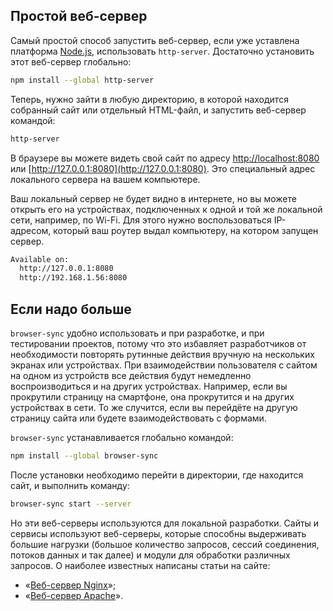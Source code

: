 ## Простой веб-сервер

Самый простой способ запустить веб-сервер, если уже уставлена платформа [Node.js](/tools/nodejs), использовать `http-server`. Достаточно установить этот веб-сервер глобально:

```bash
npm install --global http-server
```

Теперь, нужно зайти в любую директорию, в которой находится собранный сайт или отдельный HTML-файл, и запустить веб-сервер командой:

```bash
http-server
```

В браузере вы можете видеть свой сайт по адресу [http://localhost:8080](http://localhost:8080) или [http://127.0.0.1:8080](http://127.0.0.1:8080). Это специальный адрес локального сервера на вашем компьютере.

Ваш локальный сервер не будет видно в интернете, но вы можете открыть его на устройствах, подключенных к одной и той же локальной сети, например, по Wi-Fi. Для этого нужно воспользоваться IP-адресом, который ваш роутер выдал компьютеру, на котором запущен сервер.

```bash
Available on:
  http://127.0.0.1:8080
  http://192.168.1.56:8080
```

## Если надо больше

`browser-sync` удобно использовать и при разработке, и при тестировании проектов, потому что это избавляет разработчиков от необходимости повторять рутинные действия вручную на нескольких экранах или устройствах. При взаимодействии пользователя с сайтом на одном из устройств все действия будут немедленно воспроизводиться и на других устройствах. Например, если вы прокрутили страницу на смартфоне, она прокрутится и на других устройствах в сети. То же случится, если вы перейдёте на другую страницу сайта или будете взаимодействовать с формами.

`browser-sync` устанавливается глобально командой:

```bash
npm install --global browser-sync
```

После установки необходимо перейти в директории, где находится сайт, и выполнить команду:

```bash
browser-sync start --server
```

Но эти веб-серверы используются для локальной разработки. Сайты и сервисы используют веб-серверы, которые способны выдерживать большие нагрузки (большое количество запросов, сессий соединения, потоков данных и так далее) и модули для обработки различных запросов. О наиболее известных написаны статьи на сайте:

- «[Веб-сервер Nginx](/tools/nginx-web-server)»;
- «[Веб-сервер Apache](/tools/apache-web-server)».
